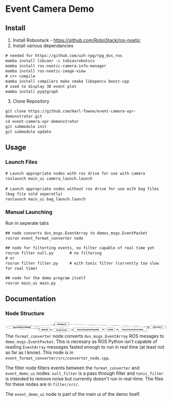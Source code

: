 # Event Camera Demo
## Install
1. Install Robostack - https://github.com/RoboStack/ros-noetic
2. Install various dependancies
```
# needed for https://github.com/uzh-rpg/rpg_dvs_ros
mamba install libcaer -c tobiasrobotics
mamba install ros-noetic-camera-info-manager
mamba install ros-noetic-image-view
# c++ compile
mamba install compilers make cmake libopencv boost-cpp
# used to display 3D event plot 
mamba install pyqtgraph
```
3. Clone Repository
```
git clone https://github.com/Harl-Towne/event-camera-vpr-demonstrator.git
cd event-camera-vpr-demonstrator
git submodule init
git submodule update
```
## Usage
### Launch Files
```
# Launch appropriate nodes with ros drive for use with camera
roslaunch main_ui camera_launch.launch 

# Launch appropriate nodes without ros drive for use with bag files (bag file sold seperatly)
roslaunch main_ui bag_launch.launch
```
### Manual Launching
Run in seperate tabs
```
## node converts dvs_msgs.EventArray to demos_msgs.EventPacket
rosrun event_format_converter node
```
```
## node for filterting events, no filter capable of real time yet
rosrun filter null.py		# no filtering
# or
rosrun filter filter.py		# with tonic filter (currently too slow for real time)
```
```
## node for the demo program itself
rosrun main_ui main.py
```
<!--
## Troubleshooting
### C++ compile errors
Make sure `sysroot_linux-64` is version 2.17 (or above maybe).
```
# run in robostack enviroment
conda list | grep sys
```
Should show:
```
sysroot_linux-64          2.17                h4a8ded7_13    conda-forg
```
If not run:
```
mamba uninstall sysroot_linux-64   # maybe not needed
mamba install compilers sysroot_linux-64=2.17
```
-->
## Documentation
### Node Structure

![Node structure.](node_graph.JPG)
The `format_converter` node converts `dvs_msgs.EventArray` ROS mesages to `demo_msgs.EventPacket`. This is necesary as ROS Python isn't capable of reading `EventArray` messages fasted enough to run in real time (at least not as far as I know). This node is in `event_format_converter/src/converter_node.cpp`.

The filter node filters events between the `format_converter` and `event_demo_ui` nodes. `null_filter` is a pass through filter and `tonic_filter` is intended to remove noise but currently doesn't run in real-time. The files for these nodes are in `filter/src/`.

The `event_demo_ui` node is part of the main ui of the demo itself. 